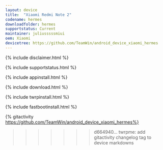 ```yaml
---
layout: device
title:  "Xiaomi Redmi Note 2"
codename: hermes
downloadfolder: hermes
supportstatus: Current
maintainer: juliusssssmiui
oem: Xiaomi
devicetree: https://github.com/TeamWin/android_device_xiaomi_hermes
---
```


{% include disclaimer.html %}

{% include supportstatus.html %}

{% include appinstall.html %}

{% include download.html %}

{% include twrpinstall.html %}

{% include fastbootinstall.html %}

{% gitactivity  https://github.com/TeamWin/android_device_xiaomi_hermes%}
>>>>>>> d664940... twrpme: add gitactivity changelog tag to device markdowns
